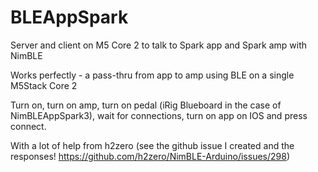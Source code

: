 # BLEAppSpark
Server and client on M5 Core 2 to talk to Spark app and Spark amp with NimBLE

Works perfectly - a pass-thru from app to amp using BLE on a single M5Stack Core 2

Turn on, turn on amp, turn on pedal (iRig Blueboard in the case of NimBLEAppSpark3), wait for connections, turn on app on IOS and press connect.

With a lot of help from h2zero (see the github issue I created and the responses! https://github.com/h2zero/NimBLE-Arduino/issues/298)
